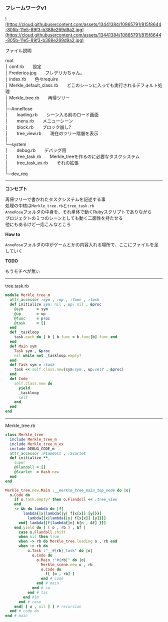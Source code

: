 
### フレームワークv1

![https://cloud.githubusercontent.com/assets/13441384/10865791/815f8644-805b-11e5-89f3-b388e269d9a2.jpg](https://cloud.githubusercontent.com/assets/13441384/10865791/815f8644-805b-11e5-89f3-b388e269d9a2.jpg)

ファイル説明

root<br>
│  conf.rb　　設定<br>
│  Frederica.jpg　　フレデリカちゃん。<br>
│  index.rb　　色々require<br>
│  Merkle_default_class.rb　　どこのシーンに入っても実行されるデフォルト処理<br>
│  Merkle_tree.rb　　再帰ツリー<br>
│<br>
├─AnneRose<br>
│　　loading.rb　　シーン入る前のロード画面<br>
│　　menu.rb　　メニューシーン<br>
│　　block.rb　　ブロック崩し?<br>
│　　tree_view.rb　　現在のツリー階層を表示<br>
│<br>
└─system<br>
│　　debug.rb　　デバッグ用<br>
│　　tree_task.rb　　Merkle_treeを作るのに必要なタスクシステム<br>
│　　tree_task_ex.rb　　それの拡張<br>
│<br>
└─dev_req<br>


---

**コンセプト**

再帰ツリーで書かれたタスクシステムを記述する事<br>
処理の中核は`Merkle_tree.rb`と`tree_task.rb`<br>
`AnneRose`フォルダの中身を、それ単体で動くRubyスクリプトでありながら<br>
プロジェクトの１つのシーンとしても動く二面性を持たせる<br>
他にもあるけど一応こんなところ

**How to**

`AnneRose`フォルダの中がゲームとかの内容入れる場所で、ここにファイルを足していく


**TODO**

もうモチベが無ぃ



---
tree.task.rb
```ruby
module Merkle_tree_m
  attr_accessor :sym , :up , :func , :task
  def initialize sym: nil , up: nil , &proc
    @sym      = sym
    @up       = up
    @func     = proc
    @task     = []
  end
  def _taskloop
    task.each do | b | b.func = b.func[b].func end
  end
  def Main sym
    Task sym , &proc
    nil while not _taskloop.empty?
  end
  def Task sym = :task
    task << self.class.new(sym:sym , up:self , &proc)
  end
  def Code
    self.class.new do
      yield
      _taskloop
      self
    end
  end
end
```

---

Merkle_tree.rb
```ruby
class Merkle_tree
  include Merkle_tree_m
  include Merkle_tree_m_ex
  include DEBUG_CODE_m
  attr_accessor :Flandoll , :Scarlet
  def initialize **_
    super
    @Flandoll = []
    @Scarlet  = Hash.new
  end
end

Merkle_tree.new.Main :__merkle_tree_main_top_node do |o|
  o.Code do
    if o.task.empty? then o.Flandoll << :tree_view
    end
    -> &b do lambda do |f|
        lambda{|x|lambda{|y| f[x[x]] [y]}}[
          lambda{|x|lambda{|y| f[x[x]] [y]}}]
      end[ lambda{|f|lambda{|n| b[n , &f] }}]
    end.yield do | ( o , rb ) , &f |
      case o.Flandoll.shift
      when nil then true
      when -> rb do Merkle_tree.loading o , rb end
      when -> rb do
          o.Task :"__#{rb}_task" do |o|
            o.Code do
              o.Main :"#{rb}" do |o|
                Merkle_scene.new o , rb
                o.Code do
                  f[ [o , rb] ]
                end # code
              end # main
            end # co
          end # tas
        end #lm
      end # case
    end[ [ o , nil ] ] # recursion
  end # code do
end # main
```
